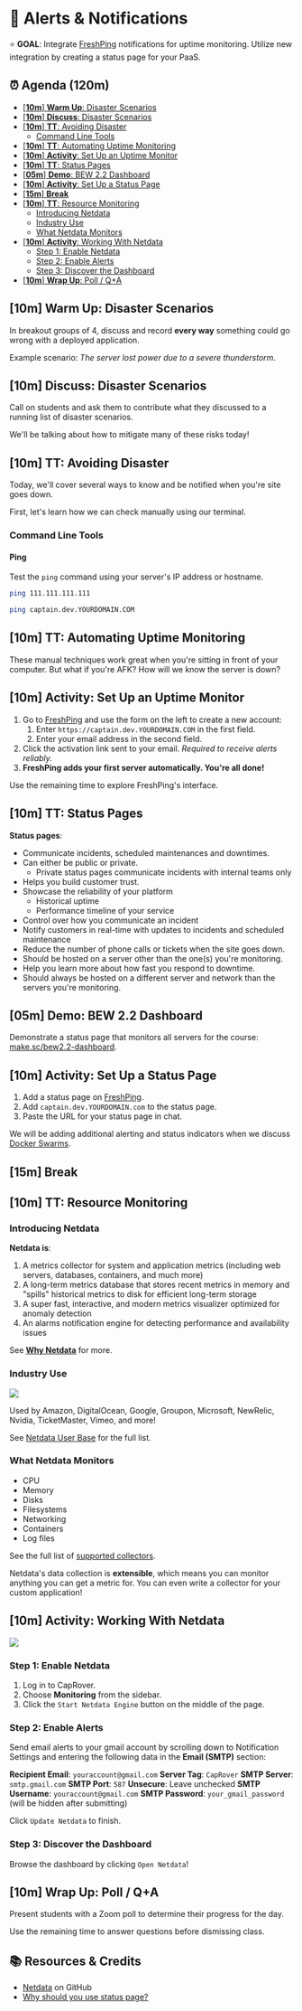 <!-- Run as a slideshow: reveal-md README.md -w -->
# 🐳 Alerts & Notifications

⭐️ **GOAL**: Integrate [FreshPing] notifications for uptime monitoring. Utilize new integration by creating a status page for your PaaS.

<!-- omit in toc -->
## ⏰ Agenda (120m)

- [[**10m**] **Warm Up**: Disaster Scenarios](#10m-warm-up-disaster-scenarios)
- [[**10m**] **Discuss**: Disaster Scenarios](#10m-discuss-disaster-scenarios)
- [[**10m**] **TT**: Avoiding Disaster](#10m-tt-avoiding-disaster)
  - [Command Line Tools](#command-line-tools)
- [[**10m**] **TT**: Automating Uptime Monitoring](#10m-tt-automating-uptime-monitoring)
- [[**10m**] **Activity**: Set Up an Uptime Monitor](#10m-activity-set-up-an-uptime-monitor)
- [[**10m**] **TT**: Status Pages](#10m-tt-status-pages)
- [[**05m**] **Demo**: BEW 2.2 Dashboard](#05m-demo-bew-22-dashboard)
- [[**10m**] **Activity**: Set Up a Status Page](#10m-activity-set-up-a-status-page)
- [[**15m**] **Break**](#15m-break)
- [[**10m**] **TT**: Resource Monitoring](#10m-tt-resource-monitoring)
  - [Introducing Netdata](#introducing-netdata)
  - [Industry Use](#industry-use)
  - [What Netdata Monitors](#what-netdata-monitors)
- [[**10m**] **Activity**: Working With Netdata](#10m-activity-working-with-netdata)
  - [Step 1: Enable Netdata](#step-1-enable-netdata)
  - [Step 2: Enable Alerts](#step-2-enable-alerts)
  - [Step 3: Discover the Dashboard](#step-3-discover-the-dashboard)
- [[**10m**] **Wrap Up**: Poll / Q+A](#10m-wrap-up-poll--qa)

<!-- > -->

<!-- omit in toc -->
<!-- ## 🏆 Objectives -->

<!-- TODO: Objectives -->

<!-- *By the end of this class, you'll be able to&hellip;* -->

<!-- |   Level   | Verbs |
| --------- | ----- |
| **6: Create** | _design, formulate, build, invent, create, compose, generate, derive, modify, develop_ |
| **5: Evaluate** | *choose, support, relate, determine, defend, compare, contrast, justify, support, convince, select* |
| **4: Analyze** | *classify, break down, categorize, analyze, diagram, illustrate, criticize, simplify, associate* |
| **3: Apply** | *calculate, predict, apply, solve, illustrate, use, demonstrate, determine, model, perform, present* |
| **2: Understand** | *describe, explain, paraphrase, restate, summarize, contrast, interpret, discuss* |
| **1: Remember** | *list, recite, outline, define, name, match, quote, recall, identify, label, recognize* | -->

<!-- > -->

## [**10m**] **Warm Up**: Disaster Scenarios

In breakout groups of 4, discuss and record **every way** something could go wrong with a deployed application.

Example scenario: _The server lost power due to a severe thunderstorm._

<!-- > -->

## [**10m**] **Discuss**: Disaster Scenarios

Call on students and ask them to contribute what they discussed to a running list of disaster scenarios.

We'll be talking about how to mitigate many of these risks today!

<!-- > -->


## [**10m**] **TT**: Avoiding Disaster

Today, we'll cover several ways to know and be notified when you're site goes down.

First, let's learn how we can check manually using our terminal.

### Command Line Tools

<!-- > -->

#### Ping

Test the `ping` command using your server's IP address or hostname.

```sh
ping 111.111.111.111
```

```sh
ping captain.dev.YOURDOMAIN.COM
```

<!-- > -->

## [**10m**] **TT**: Automating Uptime Monitoring

These manual techniques work great when you're sitting in front of your computer. But what if you're AFK? How will we know the server is down?

<!-- > -->

## [**10m**] **Activity**: Set Up an Uptime Monitor

1. Go to [FreshPing] and use the form on the left to create a new account:
   1. Enter `https://captain.dev.YOURDOMAIN.COM` in the first field.
   1. Enter your email address in the second field.
1. Click the activation link sent to your email. _Required to receive alerts reliably._
1. **FreshPing adds your first server automatically. You're all done!**

Use the remaining time to explore FreshPing's interface.

<!-- > -->

## [**10m**] **TT**: Status Pages

**Status pages**:

- Communicate incidents, scheduled maintenances and downtimes.
- Can either be public or private.
  - Private status pages communicate incidents with internal teams only
- Helps you build customer trust.
- Showcase the reliability of your platform
  - Historical uptime
  - Performance timeline of your service
- Control over how you communicate an incident
- Notify customers in real-time with updates to incidents and scheduled maintenance
- Reduce the number of phone calls or tickets when the site goes down.
- Should be hosted on a server other than the one(s) you're monitoring.
- Help you learn more about how fast you respond to downtime.
- Should always be hosted on a different server and network than the servers you're monitoring.

<!-- > -->

## [**05m**] **Demo**: BEW 2.2 Dashboard

Demonstrate a status page that monitors all servers for the course: [make.sc/bew2.2-dashboard].

<!-- > -->

## [**10m**] **Activity**: Set Up a Status Page

1. Add a status page on [FreshPing].
1. Add `captain.dev.YOURDOMAIN.com` to the status page.
1. Paste the URL for your status page in chat.

We will be adding additional alerting and status indicators when we discuss [Docker Swarms].

<!-- > -->

## [**15m**] **Break**

<!-- > -->

## [**10m**] **TT**: Resource Monitoring

### Introducing Netdata

**Netdata is**:

1. A metrics collector for system and application metrics (including web servers, databases, containers, and much more)
1. A long-term metrics database that stores recent metrics in memory and "spills" historical metrics to disk for efficient long-term storage
1. A super fast, interactive, and modern metrics visualizer optimized for anomaly detection
1. An alarms notification engine for detecting performance and availability issues

See **[Why Netdata]** for more.

### Industry Use

<img src="https://user-images.githubusercontent.com/2662304/48305662-9de82980-e537-11e8-9f5b-aa1a60fbb82f.png">

Used by Amazon, DigitalOcean, Google, Groupon, Microsoft, NewRelic, Nvidia, TicketMaster, Vimeo, and more!

See [Netdata User Base] for the full list.

### What Netdata Monitors

- CPU
- Memory
- Disks
- Filesystems
- Networking
- Containers
- Log files

See the full list of [supported collectors].

Netdata's data collection is **extensible**, which means you can monitor anything you can get a metric for. You can even write a collector for your custom application!

<!-- > -->

## [**10m**] **Activity**: Working With Netdata

<img src="https://user-images.githubusercontent.com/1153921/80827388-b9fee100-8b98-11ea-8f60-0d7824667cd3.gif">

<!-- > -->

### Step 1: Enable Netdata

1. Log in to CapRover.
1. Choose **Monitoring** from the sidebar.
1. Click the `Start Netdata Engine` button on the middle of the page.

### Step 2: Enable Alerts

Send email alerts to your gmail account by scrolling down to Notification Settings and entering the following data in the **Email (SMTP)** section:

**Recipient Email**: `youraccount@gmail.com`
**Server Tag**: `CapRover`
**SMTP Server**: `smtp.gmail.com`
**SMTP Port**: `587`
**Unsecure**: Leave unchecked
**SMTP Username**: `youraccount@gmail.com`
**SMTP Password**: `your_gmail_password` (will be hidden after submitting)

Click `Update Netdata` to finish.

<!-- > -->

### Step 3: Discover the Dashboard

Browse the dashboard by clicking `Open Netdata`!

<!-- > -->

## [**10m**] **Wrap Up**: Poll / Q+A

Present students with a Zoom poll to determine their progress for the day.

Use the remaining time to answer questions before dismissing class.


<!-- omit in toc -->
## 📚 Resources & Credits

- [Netdata] on GitHub
- [Why should you use status page?](https://www.freshworks.com/statuspage/why-status-page/)

<!-- do not edit below this line !-->
[Gradescope]: https://www.gradescope.com/courses/133579
[StatusPage.io]: https://statuspage.io
[Docker Swarms]: Swarm.md
[FreshPing]: https://www.freshworks.com/website-monitoring/
[make.sc/bew2.2-dashboard]: https://make.sc/bew2.2-dashboard
[Resource Monitoring]: https://caprover.com/docs/resource-monitoring.html
[Netdata]: https://github.com/netdata/netdata
[Netdata User Base]: https://github.com/netdata/netdata#user-base
[Why Netdata]: https://github.com/netdata/netdata#why-netdata
[Supported Collectors]: https://github.com/netdata/netdata/blob/master/collectors/COLLECTORS.md
